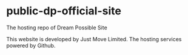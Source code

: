 # public-dp-official-site
The hosting repo of Dream Possible Site

This website is developed by Just Move Limited.
The hosting services powered by Github.

